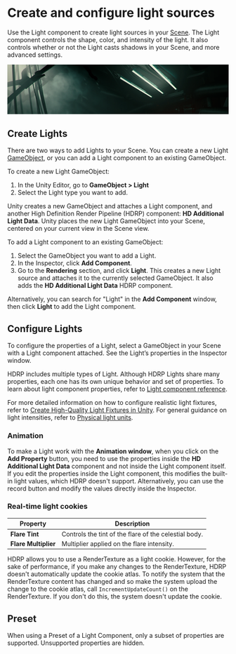 # Create and configure light sources

Use the Light component to create light sources in your [Scene](https://docs.unity3d.com/Manual/CreatingScenes.html). The Light component controls the shape, color, and intensity of the light. It also controls whether or not the Light casts shadows in your Scene, and more advanced settings.

![](Images/HDRPFeatures-LightTypes.png)

## Create Lights

There are two ways to add Lights to your Scene. You can create a new Light [GameObject](https://docs.unity3d.com/Manual/class-GameObject.html), or you can add a Light component to an existing GameObject.

To create a new Light GameObject:

1. In the Unity Editor, go to **GameObject > Light**
2. Select the Light type you want to add.

Unity creates a new GameObject and attaches a Light component, and another High Definition Render Pipeline (HDRP) component: **HD Additional Light Data**. Unity places the new Light GameObject into your Scene, centered on your current view in the Scene view.

To add a Light component to an existing GameObject:

1. Select the GameObject you want to add a Light.
2.  In the Inspector, click **Add Component**.
3. Go to the **Rendering** section, and click **Light**. This creates a new Light source and attaches it to the currently selected GameObject. It also adds the **HD Additional Light Data** HDRP component.

Alternatively, you can search for "Light" in the **Add Component** window, then click **Light** to add the Light component.

## Configure Lights

To configure the properties of a Light, select a GameObject in your Scene with a Light component attached. See the Light’s properties in the Inspector window.

HDRP includes multiple types of Light. Although HDRP Lights share many properties, each one has its own unique behavior and set of properties. To learn about light component properties, refer to [Light component reference](reference-light-component.md).

For more detailed information on how to configure realistic light fixtures, refer to [Create High-Quality Light Fixtures in Unity](https://pydonzallaz.files.wordpress.com/2019/02/create-high-quality-light-fixtures-in-unity.pdf). For general guidance on light intensities, refer to [Physical light units](Physical-Light-Units.md#light-intensities).

### Animation

To make a Light work with the **Animation window**, when you click on the **Add Property** button, you need to use the properties inside the **HD Additional Light Data** component and not inside the Light component itself. If you edit the properties inside the Light component, this modifies the built-in light values, which HDRP doesn't support. Alternatively, you can use the record button and modify the values directly inside the Inspector.

### Real-time light cookies

<a name="AreaLight"></a>

| **Property**     | **Description**                                              |
| ---------------- | ------------------------------------------------------------ |
| **Flare Tint** | Controls the tint of the flare of the celestial body. |
| **Flare Multiplier** | Multiplier applied on the flare intensity. |

HDRP allows you to use a RenderTexture as a light cookie. However, for the sake of performance, if you make any changes to the RenderTexture, HDRP doesn't automatically update the cookie atlas. To notify the system that the RenderTexture content has changed and so make the system upload the change to the cookie atlas, call `IncrementUpdateCount()` on the RenderTexture. If you don't do this, the system doesn't update the cookie.

## Preset
When using a Preset of a Light Component, only a subset of properties are supported. Unsupported properties are hidden.
